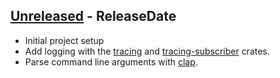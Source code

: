 <!-- next-header -->

## [Unreleased] - ReleaseDate

* Initial project setup
* Add logging with the [tracing][tracing] and [tracing-subscriber][tracing-subscriber] crates.
* Parse command line arguments with [clap][clap].

[tracing]: <https://crates.io/crates/tracing>
[tracing-subscriber]: <https://crates.io/crates/tracing-subscriber>
[clap]: <https://crates.io/crates/clap>

<!-- next-url -->
[Unreleased]: https://github.com/odilia-app/odilia/compare/413c6fce1df888ac9119fa8fa1e7e29ccddd658b...HEAD
